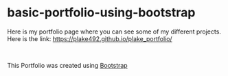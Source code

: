 # basic-portfolio-using-bootstrap

Here is my portfolio page where you can see some of my different projects. 
Here is the link: https://plake492.github.io/plake_portfolio/

<br>

This Portfolio was created using [Bootstrap](https://getbootstrap.com/docs/4.3/getting-started/introduction/)
